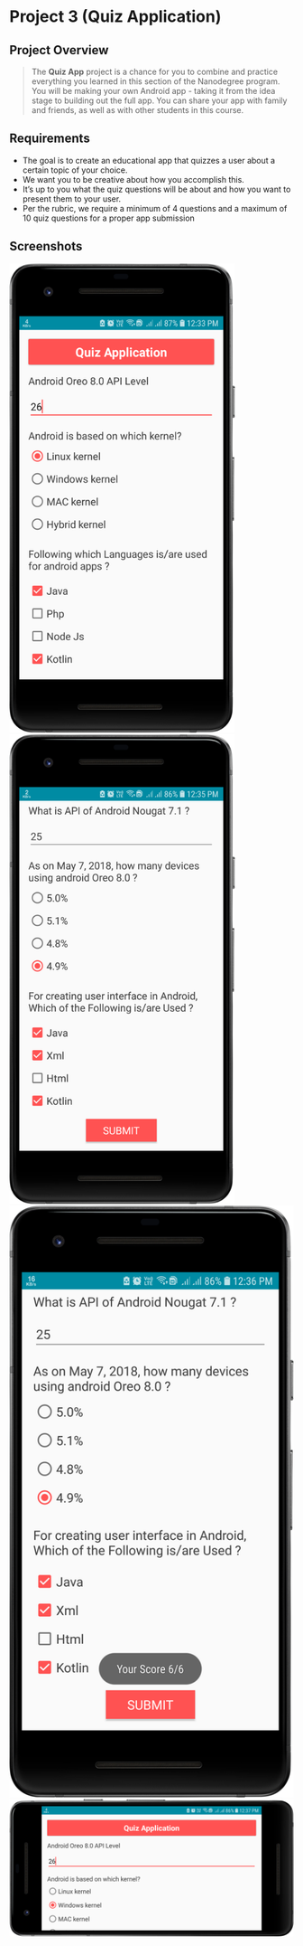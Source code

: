 # Project 3 (Quiz Application)
## Project Overview
 > The **Quiz App** project is a chance for you to combine and practice everything you learned in this section of the Nanodegree program. You will be making your own Android app - taking it from the idea stage to building out the full app. You can share your app with family and friends, as well as with other students in this course.
   
 
 ## Requirements
* The goal is to create an educational app that quizzes a user about a certain topic of your choice. 
* We want you to be creative about how you accomplish this. 
* It’s up to you what the quiz questions will be about and how you want to present them to your user.
* Per the rubric, we require a minimum of 4 questions and a maximum of 10 quiz questions for a proper app submission
 
  
## Screenshots
 <img src="./Screenshots/1.png" width="400" /> &nbsp; <img src="./Screenshots/2.png" width="400" />
 <br>
 <img src="./Screenshots/3.png" width="600" />
 <br>
 <img src="./Screenshots/4.png" width="600" /> 
